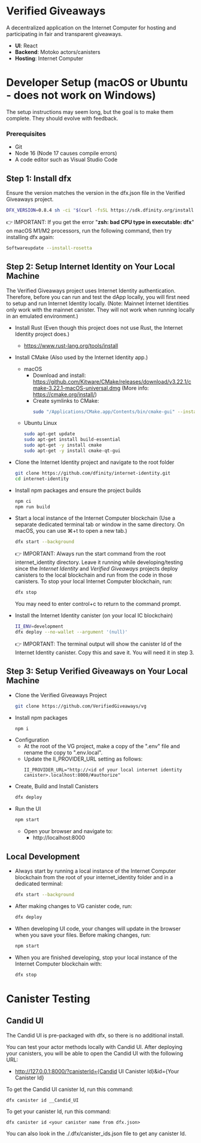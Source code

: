 # Verified Giveaways

A decentralized application on the Internet Computer for hosting and participating in fair and transparent giveaways.

- __UI__: React
- __Backend__: Motoko actors/canisters
- __Hosting__: Internet Computer


# Developer Setup (macOS or Ubuntu - does not work on Windows)

The setup instructions may seem long, but the goal is to make them complete. They should evolve with feedback.

### Prerequisites
- Git
- Node 16 (Node 17 causes compile errors)
- A code editor such as Visual Studio Code

## Step 1: Install dfx

Ensure the version matches the version in the dfx.json file in the Verified Giveaways project.
```bash
DFX_VERSION=0.8.4 sh -ci "$(curl -fsSL https://sdk.dfinity.org/install.sh)"
```

👉 IMPORTANT: If you get the error "__zsh: bad CPU type in executable: dfx__" on macOS M1/M2 processors, run the following command, then try installing dfx again:
```bash
Softwareupdate --install-rosetta
```

## Step 2: Setup Internet Identity on Your Local Machine

The Verified Giveaways project uses Internet Identity authentication. Therefore, before you can run and test the dApp locally, you will first need to setup and run Internet Identity locally. (Note: Mainnet Internet Identities only work with the mainnet canister. They will not work when running locally in an emulated environment.)

- Install Rust (Even though this project does not use Rust, the Internet Identity project does.)
  - https://www.rust-lang.org/tools/install

- Install CMake (Also used by the Internet Identity app.)
  - macOS
    - Download and install:
      https://github.com/Kitware/CMake/releases/download/v3.22.1/cmake-3.22.1-macOS-universal.dmg (More info: https://cmake.org/install/)
    - Create symlinks to CMake:
      ```bash
      sudo "/Applications/CMake.app/Contents/bin/cmake-gui" --install
      ```
  - Ubuntu Linux
    ```bash
    sudo apt-get update
    sudo apt-get install build-essential
    sudo apt-get -y install cmake
    sudo apt-get -y install cmake-qt-gui
    ```

- Clone the Internet Identity project and navigate to the root folder
  ```bash
  git clone https://github.com/dfinity/internet-identity.git
  cd internet-identity
  ```

- Install npm packages and ensure the project builds
  ```bash
  npm ci
  npm run build
  ```

- Start a local instance of the Internet Computer blockchain
  (Use a separate dedicated terminal tab or window in the same directory. On macOS, you can use ⌘+t to open a new tab.)
  ```bash
  dfx start --background
  ```

  👉 IMPORTANT: Always run the start command from the root internet_identity directory. Leave it running while developing/testing since the _Internet Identity_ and _Verified Giveaways_ projects deploy canisters to the local blockchain and run from the code in those canisters. To stop your local Internet Computer blockchain, run:
  ```bash
  dfx stop
  ```
  You may need to enter control+c to return to the command prompt.

- Install the Internet Identity canister (on your local IC blockchain)
  ```bash
  II_ENV=development
  dfx deploy --no-wallet --argument '(null)'
  ```
  👉 IMPORTANT: The terminal output will show the canister Id of the Internet Identity canister. Copy this and save it. You will need it in step 3.

## Step 3: Setup Verified Giveaways on Your Local Machine

- Clone the Verified Giveaways Project
  ```bash
  git clone https://github.com/VerifiedGiveaways/vg
  ```
- Install npm packages
  ```bash
  npm i
  ```
- Configuration
  - At the root of the VG project, make a copy of the ".env" file and rename the copy to ".env.local".
  - Update the II_PROVIDER_URL setting as follows:
    ```console
    II_PROVIDER_URL="http://<id of your local internet identity canister>.localhost:8000/#authorize"
    ```
- Create, Build and Install Canisters
  ```bash
  dfx deploy
  ```
- Run the UI
  ```bash
  npm start
  ```
  - Open your browser and navigate to:
    - http://localhost:8000

## Local Development

- Always start by running a local instance of the Internet Computer blockchain from the root of your internet_identity folder and in a dedicated terminal:
  ```bash
  dfx start --background
  ```
- After making changes to VG canister code, run:
  ```bash
  dfx deploy
  ```
- When developing UI code, your changes will update in the browser when you save your files. Before making changes, run:
  ```bash
  npm start
  ```
- When you are finished developing, stop your local instance of the Internet Computer blockchain with:
  ```bash
  dfx stop
  ```

# Canister Testing

## Candid UI

The Candid UI is pre-packaged with dfx, so there is no additional install.

You can test your actor methods locally with Candid UI. After deploying your canisters, you will be able to open the Candid UI with the following URL:
- http://127.0.0.1:8000/?canisterId={Candid UI Canister Id}&id={Your Canister Id}

To get the Candid UI canister Id, run this command:
```
dfx canister id __Candid_UI
```

To get your canister Id, run this command:
```
dfx canister id <your canister name from dfx.json>
```

You can also look in the ./.dfx/canister_ids.json file to get any canister Id.
